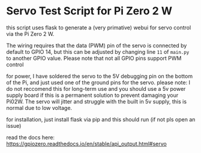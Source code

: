 # Servo Test Script for Pi Zero 2 W

this script uses flask to generate a (very primative) webui for servo control via the Pi Zero 2 W.

The wiring requires that the data (PWM) pin of the servo is connected by default to GPIO 14, but this can be adjusted by changing line `11` of `main.py` to another GPIO value. Please note that not all GPIO pins support PWM control

for power, I have soldered the servo to the 5V debugging pin on the bottom of the Pi, and just used one of the ground pins for the servo.
please note: I do not reccomend this for long-term use and you should use a 5v power supply board if this is a permanent solution to prevent damaging your Pi02W. The servo will jitter and struggle with the built in 5v supply, this is normal due to low voltage.

for installation, just install flask via pip and this should run (if not pls open an issue)

read the docs here: https://gpiozero.readthedocs.io/en/stable/api_output.html#servo
